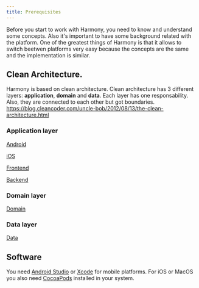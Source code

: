 ```yaml
---
title: Prerequisites
---
```


Before you start to work with Harmony, you need to know and understand some concepts. Also it's important to have some background related with the platform. One of the greatest things of Harmony is that it allows to switch beetwen platforms very easy because the concepts are the same and the implementation is similar.

## Clean Architecture.
Harmony is based on clean architecture. Clean architecture has 3 different layers: **application**, **domain** and **data**. Each layer has one responsability. Also, they are connected to each other but got boundaries. https://blog.cleancoder.com/uncle-bob/2012/08/13/the-clean-architecture.html

### Application layer
[Android](application/android)

[iOS](application/ios)

[Frontend](application/frontend)

[Backend](application/backend)


### Domain layer
[Domain](domain/interactor)

### Data layer
[Data](data/repository)

## Software

You need [Android Studio](https://developer.android.com/studio) or [Xcode](https://developer.apple.com/xcode/) for mobile platforms. For iOS or MacOS you also need [CocoaPods](https://cocoapods.org/) installed in your system.